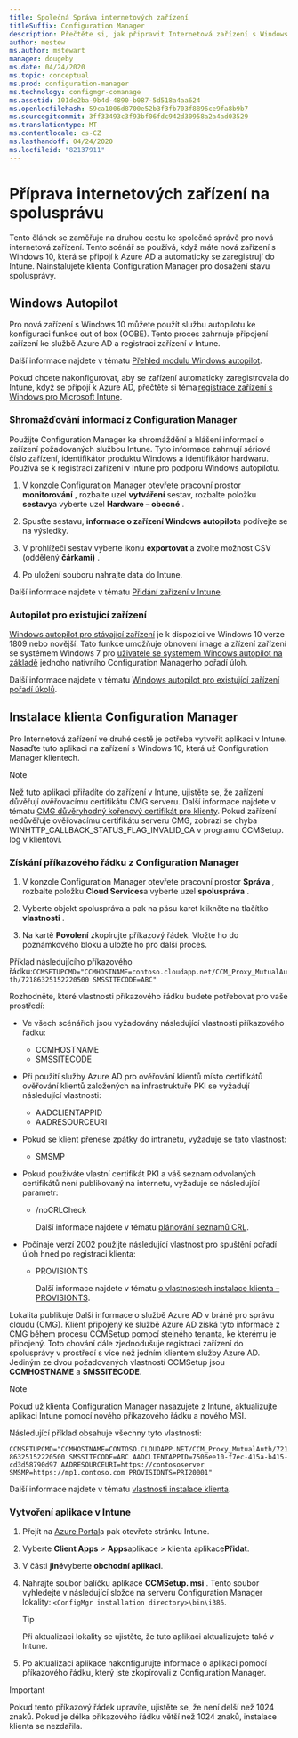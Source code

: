 ```yaml
---
title: Společná Správa internetových zařízení
titleSuffix: Configuration Manager
description: Přečtěte si, jak připravit Internetová zařízení s Windows 10 pro spolusprávu.
author: mestew
ms.author: mstewart
manager: dougeby
ms.date: 04/24/2020
ms.topic: conceptual
ms.prod: configuration-manager
ms.technology: configmgr-comanage
ms.assetid: 101de2ba-9b4d-4890-b087-5d518a4aa624
ms.openlocfilehash: 59ca1006d8700e52b3f3fb703f8896ce9fa8b9b7
ms.sourcegitcommit: 3ff33493c3f93bf06fdc942d30958a2a4ad03529
ms.translationtype: MT
ms.contentlocale: cs-CZ
ms.lasthandoff: 04/24/2020
ms.locfileid: "82137911"
---
```

# <a name="how-to-prepare-internet-based-devices-for-co-management"></a>Příprava internetových zařízení na spolusprávu

Tento článek se zaměřuje na druhou cestu ke společné správě pro nová internetová zařízení. Tento scénář se používá, když máte nová zařízení s Windows 10, která se připojí k Azure AD a automaticky se zaregistrují do Intune. Nainstalujete klienta Configuration Manager pro dosažení stavu spolusprávy.  

## <a name="windows-autopilot"></a>Windows Autopilot

Pro nová zařízení s Windows 10 můžete použít službu autopilotu ke konfiguraci funkce out of box (OOBE). Tento proces zahrnuje připojení zařízení ke službě Azure AD a registraci zařízení v Intune.  

Další informace najdete v tématu [Přehled modulu Windows autopilot](https://docs.microsoft.com/windows/deployment/windows-autopilot/windows-autopilot).

Pokud chcete nakonfigurovat, aby se zařízení automaticky zaregistrovala do Intune, když se připojí k Azure AD, přečtěte si téma [registrace zařízení s Windows pro Microsoft Intune](https://docs.microsoft.com/intune/windows-enroll).  

### <a name="gather-information-from-configuration-manager"></a>Shromažďování informací z Configuration Manager

Použijte Configuration Manager ke shromáždění a hlášení informací o zařízení požadovaných službou Intune. Tyto informace zahrnují sériové číslo zařízení, identifikátor produktu Windows a identifikátor hardwaru. Používá se k registraci zařízení v Intune pro podporu Windows autopilotu.

1. V konzole Configuration Manager otevřete pracovní prostor **monitorování** , rozbalte uzel **vytváření** sestav, rozbalte položku **sestavy**a vyberte uzel **Hardware – obecné** .  

2. Spusťte sestavu, **informace o zařízení Windows autopilot**a podívejte se na výsledky.  

3. V prohlížeči sestav vyberte ikonu **exportovat** a zvolte možnost CSV (oddělený **čárkami)** .  

4. Po uložení souboru nahrajte data do Intune.  

Další informace najdete v tématu [Přidání zařízení v Intune](https://docs.microsoft.com/intune/enrollment-autopilot#add-devices).

### <a name="autopilot-for-existing-devices"></a>Autopilot pro existující zařízení
<!--1358333-->

[Windows autopilot pro stávající zařízení](https://techcommunity.microsoft.com/t5/Windows-IT-Pro-Blog/New-Windows-Autopilot-capabilities-and-expanded-partner-support/ba-p/260430) je k dispozici ve Windows 10 verze 1809 nebo novější. Tato funkce umožňuje obnovení image a zřízení zařízení se systémem Windows 7 pro [uživatele se systémem Windows autopilot na základě](https://docs.microsoft.com/windows/deployment/windows-autopilot/user-driven) jednoho nativního Configuration Managerho pořadí úloh.

Další informace najdete v tématu [Windows autopilot pro existující zařízení pořadí úkolů](../osd/deploy-use/windows-autopilot-for-existing-devices.md).

## <a name="install-the-configuration-manager-client"></a>Instalace klienta Configuration Manager

Pro Internetová zařízení ve druhé cestě je potřeba vytvořit aplikaci v Intune. Nasaďte tuto aplikaci na zařízení s Windows 10, která už Configuration Manager klientech.

> [!NOTE]
> Než tuto aplikaci přiřadíte do zařízení v Intune, ujistěte se, že zařízení důvěřují ověřovacímu certifikátu CMG serveru. Další informace najdete v tématu [CMG důvěryhodný kořenový certifikát pro klienty](../core/clients/manage/cmg/certificates-for-cloud-management-gateway.md#bkmk_cmgroot). Pokud zařízení nedůvěřuje ověřovacímu certifikátu serveru CMG, zobrazí se chyba WINHTTP_CALLBACK_STATUS_FLAG_INVALID_CA v programu CCMSetup. log v klientovi.

### <a name="get-the-command-line-from-configuration-manager"></a>Získání příkazového řádku z Configuration Manager

1. V konzole Configuration Manager otevřete pracovní prostor **Správa** , rozbalte položku **Cloud Services**a vyberte uzel **spoluspráva** .  

2. Vyberte objekt spoluspráva a pak na pásu karet klikněte na tlačítko **vlastnosti** .  

3. Na kartě **Povolení** zkopírujte příkazový řádek. Vložte ho do poznámkového bloku a uložte ho pro další proces.  

Příklad následujícího příkazového řádku:`CCMSETUPCMD="CCMHOSTNAME=contoso.cloudapp.net/CCM_Proxy_MutualAuth/72186325152220500 SMSSITECODE=ABC"`

<!--1358215-->
Rozhodněte, které vlastnosti příkazového řádku budete potřebovat pro vaše prostředí:  

- Ve všech scénářích jsou vyžadovány následující vlastnosti příkazového řádku:  
  - CCMHOSTNAME  
  - SMSSITECODE  

- Při použití služby Azure AD pro ověřování klientů místo certifikátů ověřování klientů založených na infrastruktuře PKI se vyžadují následující vlastnosti:  
  - AADCLIENTAPPID  
  - AADRESOURCEURI  

- Pokud se klient přenese zpátky do intranetu, vyžaduje se tato vlastnost:  
  - SMSMP  

- Pokud používáte vlastní certifikát PKI a váš seznam odvolaných certifikátů není publikovaný na internetu, vyžaduje se následující parametr:  
  - /noCRLCheck  

    Další informace najdete v tématu [plánování seznamů CRL](../core/plan-design/security/plan-for-security.md#BKMK_PlanningForCRLs).

- Počínaje verzí 2002 použijte následující vlastnost pro spuštění pořadí úloh hned po registraci klienta:
  - PROVISIONTS

    Další informace najdete v tématu [o vlastnostech instalace klienta – PROVISIONTS](../core/clients/deploy/about-client-installation-properties.md#provisionts).

Lokalita publikuje Další informace o službě Azure AD v bráně pro správu cloudu (CMG). Klient připojený ke službě Azure AD získá tyto informace z CMG během procesu CCMSetup pomocí stejného tenanta, ke kterému je připojený. Toto chování dále zjednodušuje registraci zařízení do spolusprávy v prostředí s více než jedním klientem služby Azure AD. Jediným ze dvou požadovaných vlastností CCMSetup jsou **CCMHOSTNAME** a **SMSSITECODE**.<!--3607731-->

> [!NOTE]
> Pokud už klienta Configuration Manager nasazujete z Intune, aktualizujte aplikaci Intune pomocí nového příkazového řádku a nového MSI. <!-- SCCMDocs-pr issue 3084 -->

Následující příklad obsahuje všechny tyto vlastnosti:

`CCMSETUPCMD="CCMHOSTNAME=CONTOSO.CLOUDAPP.NET/CCM_Proxy_MutualAuth/72186325152220500 SMSSITECODE=ABC AADCLIENTAPPID=7506ee10-f7ec-415a-b415-cd3d58790d97 AADRESOURCEURI=https://contososerver SMSMP=https://mp1.contoso.com PROVISIONTS=PRI20001"`

Další informace najdete v tématu [vlastnosti instalace klienta](../core/clients/deploy/about-client-installation-properties.md).

### <a name="create-the-app-in-intune"></a>Vytvoření aplikace v Intune

1. Přejít na [Azure Portal](https://portal.azure.com)a pak otevřete stránku Intune.  

2. Vyberte **Client Apps** > **Apps**aplikace > klienta aplikace**Přidat**.  

3. V části **jiné**vyberte **obchodní aplikaci**.  

4. Nahrajte soubor balíčku aplikace **CCMSetup. msi** . Tento soubor vyhledejte v následující složce na serveru Configuration Manager lokality: `<ConfigMgr installation directory>\bin\i386`.  

    > [!Tip]  
    > Při aktualizaci lokality se ujistěte, že tuto aplikaci aktualizujete také v Intune.  

5. Po aktualizaci aplikace nakonfigurujte informace o aplikaci pomocí příkazového řádku, který jste zkopírovali z Configuration Manager.  

> [!IMPORTANT]
> Pokud tento příkazový řádek upravíte, ujistěte se, že není delší než 1024 znaků. Pokud je délka příkazového řádku větší než 1024 znaků, instalace klienta se nezdařila.
